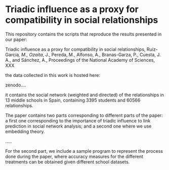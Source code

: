 # Triadic influence as a proxy for compatibility in social relationships

This repository contains the scripts that reproduce the results presented in our paper:

Triadic influence as a proxy for compatibility in social relationships, Ruíz-García<sup>*</sup>, M., Ozaita<sup>*</sup>, J., Pereda, M., Alfonso, A., Branas-Garza, P., Cuesta, J. A., and Sánchez, A., Proceedings of the National Academy of Sciences, XXX

the data collected in this work is hosted here:

zenodo....

it contains the social network (weighted and directed) of the relationships in 13 middle schools in Spain, containing 3395 students and 60566 relationships.


The paper contains two parts corresponding to different parts of the paper: a first one corresponding to the importance of triadic influence to link prediction in social network analysis; and a second one where we use embedding theory. 


.....


For the second part, we include a sample program to represent the process done during the paper, where accuracy measures for the different treatments can be obtained given different school datasets. 
